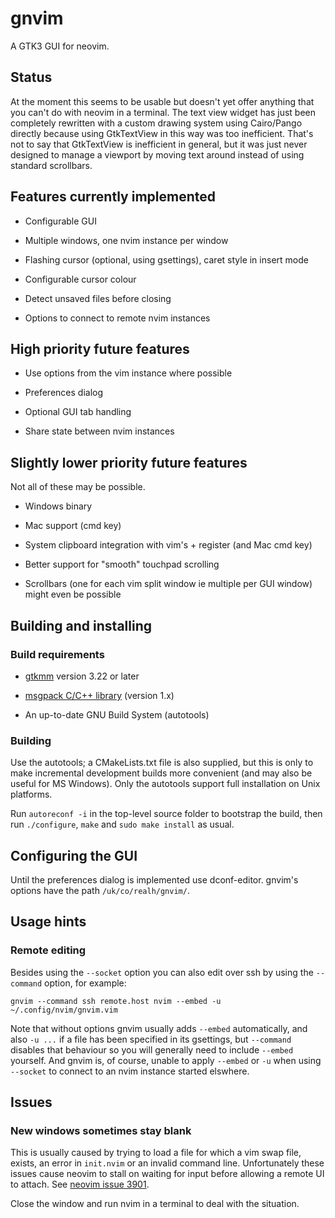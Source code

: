 # gnvim

A GTK3 GUI for neovim.

## Status

At the moment this seems to be usable but doesn't yet offer anything that you
can't do with neovim in a terminal. The text view widget has just been
completely rewritten with a custom drawing system using Cairo/Pango directly
because using GtkTextView in this way was too inefficient. That's not to say
that GtkTextView is inefficient in general, but it was just never designed to
manage a viewport by moving text around instead of using standard scrollbars.

## Features currently implemented

* Configurable GUI

* Multiple windows, one nvim instance per window

* Flashing cursor (optional, using gsettings), caret style in insert mode

* Configurable cursor colour

* Detect unsaved files before closing

* Options to connect to remote nvim instances

## High priority future features

* Use options from the vim instance where possible

* Preferences dialog

* Optional GUI tab handling

* Share state between nvim instances

## Slightly lower priority future features

Not all of these may be possible.

* Windows binary

* Mac support (cmd key)

* System clipboard integration with vim's + register (and Mac cmd key)

* Better support for "smooth" touchpad scrolling

* Scrollbars (one for each vim split window ie multiple per GUI window) might
  even be possible

## Building and installing

### Build requirements

* [gtkmm](http://www.gtkmm.org) version 3.22 or later

* [msgpack C/C++ library](https://github.com/msgpack/msgpack-c) (version 1.x)

* An up-to-date GNU Build System (autotools)

### Building

Use the autotools; a CMakeLists.txt file is also supplied, but this is only to
make incremental development builds more convenient (and may also be useful for
MS Windows). Only the autotools support full installation on Unix platforms.

Run `autoreconf -i` in the top-level source folder to bootstrap the build, then
run `./configure`, `make` and `sudo make install` as usual.

## Configuring the GUI

Until the preferences dialog is implemented use dconf-editor. gnvim's options
have the path `/uk/co/realh/gnvim/`.

## Usage hints

### Remote editing

Besides using the `--socket` option you can also edit over ssh by using the
`--command` option, for example:

    gnvim --command ssh remote.host nvim --embed -u ~/.config/nvim/gnvim.vim

Note that without options gnvim usually adds `--embed` automatically, and also
`-u ...` if a file has been specified in its gsettings, but `--command`
disables that behaviour so you will generally need to include `--embed`
yourself. And gnvim is, of course, unable to apply `--embed` or `-u` when using
`--socket` to connect to an nvim instance started elswhere.

## Issues

### New windows sometimes stay blank

This is usually caused by trying to load a file for which a vim swap file,
exists, an error in `init.nvim` or an invalid command line. Unfortunately
these issues cause neovim to stall on waiting for input before allowing a
remote UI to attach. See
[neovim issue 3901](https://github.com/neovim/neovim/issues/3901).

Close the window and run nvim in a terminal to deal with
the situation.
